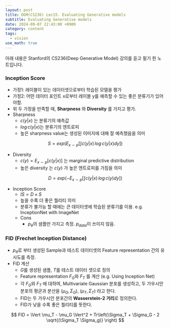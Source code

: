 ```yaml
---
layout: post
title: DGM(CS236) Lec15. Evaluating Generative models
subtitle: Evaluating Generative models
date: 2024-09-07 22:43:00 +0900
category: content
tags:
  - vision
use_math: true
---
```


아래 내용은 Stanford의 CS236(Deep Generative Model) 강의를 듣고 필기 한 노트입니다.

### Inception Score
- 가정1: 레이블이 있는 데이터셋으로부터 학습된 모델을 평가
- 가정2: 어떤 데이터 포인트 x로부터 레이블 y를 예측할 수 있는 좋은 분류기가 있어야함.
- 위 두 가정을 만족할 때, **Sharpness** 와 **Diversity** 를 가지고 평가.
- Sharpness
	- $c(y\vert x)$ 는 분류기의 예측값
	- $log\,c(y\vert x)$는 분류기의 엔트로피
	- 높은 sharpness value는 생성된 이미지에 대해 잘 예측했음을 의미

$$
S = exp(E_{x\sim p}\left[ \int c(y\vert x)\,log\,c(y\vert x)dy \right])
$$
- Diversity
	- $c(y) = E_{x \sim p}\left[ c(y\vert x)\right]$ 는 marginal predictive distribution
	- 높은 diversity 는 $c(y)$ 가 높은 엔트로피를 가짐을 의미

$$
D = exp(-E_{x \sim p}\left[\int c(y\vert x) \, log\, c(y)dy \right])
$$
- Inception Score 
	- $IS = D \times S$
	- 높을 수록 더 좋은 퀄리티 의미
	- 분류가 불가능 할 때에는 큰 데이터셋에 학습된 분류기를 이용. e.g. InceptionNet with ImageNet
	- Cons
		- $p_\theta$의 샘플만 가지고 측정. $p_{data}$이 쓰이지 않음.
### FID (Frechet Inception Distance)
- $p_\theta$로 부터 생성된 Sample과 테스트 데이터셋의 Feature representation 간의 유사도를 측정.
- FID 계산
	- $G$를 생성된 샘플, $T$를 테스트 데이터 셋으로 정의
	- Feature representation $F_G$와 $F_T$ 를 계산 (e.g. Using Inception Net)
	- 각 $F_G$와 $F_T$ 에 대하여, Multivariate Gaussian 분포를 생성하고, 두 가우시안 분포의 평균과 분산을 $(\mu_G, \Sigma_G)$, $(\mu_T, \Sigma_T)$ 라고 한다.
	- FID는 두 가우시안 분포간의 **Wasserstein-2 거리**로 정의한다.
	- FID가 낮을 수록 좋은 퀄리티를 뜻한다.

$$
FID = \Vert \mu_T - \mu_G \Vert^2 + Tr\left(\Sigma_T + \Sigma_G - 2 \sqrt{(\Sigma_T \Sigma_g)} \right)
$$

